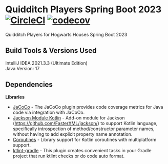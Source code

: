 # Quidditch Players Spring Boot 2023 [![CircleCI](https://dl.circleci.com/status-badge/img/gh/CJMobileApps/quidditch-players-springboot-2023/tree/main.svg?style=svg)](https://dl.circleci.com/status-badge/redirect/gh/CJMobileApps/quidditch-players-springboot-2023/tree/main) [![codecov](https://codecov.io/gh/CJMobileApps/quidditch-players-springboot-2023/graph/badge.svg?token=C8Q7QAXBVI)](https://codecov.io/gh/CJMobileApps/quidditch-players-springboot-2023)

Quidditch Players for Hogwarts Houses Spring Boot 2023

Build Tools & Versions Used
----
IntelliJ IDEA 2021.3.3 (Ultimate Edition)<br />
Java Version: 17<br />

Dependencies
---

**Libraries**
- [JaCoCo](https://docs.gradle.org/current/userguide/jacoco_plugin.html) - The JaCoCo plugin provides code coverage metrics for Java code via integration with JaCoCo.
- [Jackson Module Kotlin](https://mvnrepository.com/artifact/com.fasterxml.jackson.module/jackson-module-kotlin) - Add-on module for Jackson (https://github.com/FasterXML/jackson/) to support Kotlin language, specifically introspection of method/constructor parameter names, without having to add explicit property name annotation.
- [Coroutines](https://github.com/Kotlin/kotlinx.coroutines) - Library support for Kotlin coroutines with multiplatform support.
- [ktlint-gradle](https://github.com/JLLeitschuh/ktlint-gradle) - This plugin creates convenient tasks in your Gradle project that run ktlint checks or do code auto format.
